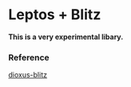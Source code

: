# Leptos + Blitz

**This is a very experimental libary.**

### Reference

[dioxus-blitz](https://github.com/DioxusLabs/blitz/tree/main/packages/dioxus-blitz)
